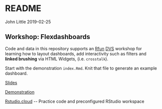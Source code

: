 README
================
John Little
2019-02-25

<!-- README.md is generated from README.Rmd. Please edit that file -->
Workshop: Flexdashboards
------------------------

Code and data in this repository supports an [Rfun](https://rfun.library.duke.edu) [DVS](https://library.duke.edu/data/) workshop for learning how to layout dashboards, add interactivity such as filters and **linked brushing** via HTML Widgets, (i.e. `crosstalk`).

Start with the demonstration `index.Rmd`. Knit that file to generate an example dashboard.

[Slides](https://rfun-flexdashboards.netlify.com/slides/)

[Demonstration](https://rfun-flexdashboards.netlify.com/)

[Rstudio.cloud](https://rstudio.cloud/spaces/11680/projects) -- Practice code and preconfigured RStudio workspace
